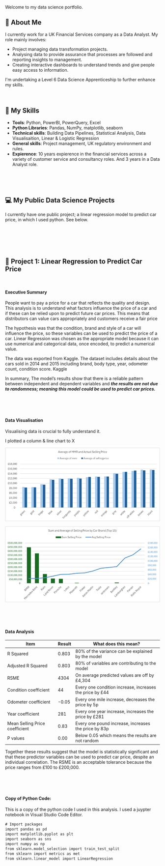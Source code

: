 Welcome to my data science portfolio.

## 🤵 About Me

I currently work for a UK Financial Services company as a Data Analyst. My role mainly involves:
- Project managing data transformation projects.
- Analysing data to provide assurance that processes are followed and reporting insights to management.
- Creating interactive dashboards to understand trends and give people easy access to information.

I'm undertaking a Level 6 Data Science Apprenticeship to further enhance my skills.
<br>
<br>
<br>

## 🥇 My Skills

- **Tools**: Python, PowerBI, PowerQuery, Excel
- **Python Libraries**: Pandas, NumPy, matplotlib, seaborn
- **Technical skills**: Building Data Pipelines, Statistical Analysis, Data Visualisaition, Linear & Logistic Regression
- **General skills**: Project management, UK regulatory environment and rules.
- **Expierence**: 10 years expierence in the financial services across a variety of customer service and consultancy roles. And 3 years in a Data Analyst role.
<br>
<br>
<br>

## 💻 My Public Data Science Projects

I currently have one public project; a linear regression model to predict car price, in which I used python. See below.
<br>
<br>
<br>
<br>
<br>
<br>

## 🚙 Project 1: Linear Regression to Predict Car Price

<br>

#### Executive Summary

People want to pay a price for a car that reflects the quality and design. This analysis is to understand what factors influence the price of a car and if these can be relied upon to predict future car prices. This means that distributors can value cars appropriately and customers receive a fair price

The hypothesis was that the condition, brand and style of a car will influence the price, so these variables can be used to predict the price of a car. Linear Regression was chosen as the appropriate model because it can use numerical and categorical data, once encoded, to predict a numerical value.

The data was exported from Kaggle. The dataset includes details about the cars sold in 2014 and 2015 including brand, body type, year, odometer count, condition score. Kaggle 

In summary, The model’s results show that there is a reliable pattern between independent and dependent variables and ***the results are not due to randomness; meaning this model could be used to predict car prices.***

<br>
<br>
<br>

#### Data Visualisation

Visualising data is crucial to fully understand it.

I plotted a column & line chart to X

![MMR image](assets/MMR.png)


![Car Price image](assets/CarPrice.png)

<br>
<br>
<br>

#### Data Analysis

| Item | Result | What does this mean? |
| ----------- | ----------- | ----------- |
| R Squared | 0.803 | 80% of the variance can be explained by the model
| Adjusted R Squared | 0.803  | 80% of variables are contributing to the model
| RSME | 4304 | On average predicted values are off by £4,304
| Condition coefficient | 44 | Every one condition increase, increases the price by £44
| Odometer coefficient | -0.05 | Every one mile increase, decreases the price by 5p
| Year coefficient | 281 | Every one year increase, increases the price by £281
| Mean Selling Price coefficient | 0.83 | Every one pound increase, increases the price by 83p
| P values | 0.00 | Below 0.05 which means the results are not random

Together these results suggest that the model is statistically significant and that these predictor variables can be used to predict car price, despite an individual correlation. The RSME is an acceptable tolerance because the price ranges from £100 to £200,000. 

<br>
<br>
<br>

#### Copy of Python Code:

This is a copy of the python code I used in this analysis. I used a juypter notebook in Visual Studio Code Editor.
<br>
```
# Import packages
import pandas as pd
import matplotlib.pyplot as plt
import seaborn as sns
import numpy as np
from sklearn.model_selection import train_test_split
from sklearn import metrics as met
from sklearn.linear_model import LinearRegression

```
<br>
